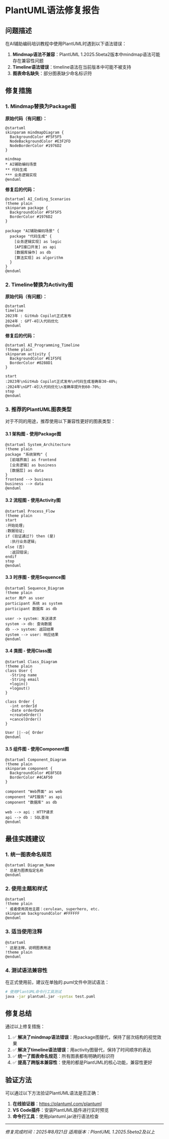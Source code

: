 # PlantUML语法修复报告

## 问题描述

在AI辅助编码培训教程中使用PlantUML时遇到以下语法错误：

1. **Mindmap语法不兼容**：PlantUML 1.2025.5beta2版本中mindmap语法可能存在兼容性问题
2. **Timeline语法错误**：timeline语法在当前版本中可能不被支持
3. **图表命名缺失**：部分图表缺少命名标识符

## 修复措施

### 1. Mindmap替换为Package图

**原始代码（有问题）：**
```plantuml
@startuml
skinparam mindmapDiagram {
  BackgroundColor #F5F5F5
  NodeBackgroundColor #E3F2FD
  NodeBorderColor #1976D2
}

mindmap
* AI辅助编码场景
** 代码生成
*** 业务逻辑实现
@enduml
```

**修复后的代码：**
```plantuml
@startuml AI_Coding_Scenarios
!theme plain
skinparam package {
  BackgroundColor #F5F5F5
  BorderColor #1976D2
}

package "AI辅助编码场景" {
  package "代码生成" {
    [业务逻辑实现] as logic
    [API接口开发] as api
    [数据库操作] as db
    [算法实现] as algorithm
  }
}
@enduml
```

### 2. Timeline替换为Activity图

**原始代码（有问题）：**
```plantuml
@startuml
timeline
2023年 : GitHub Copilot正式发布
2024年 : GPT-4引入代码优化
@enduml
```

**修复后的代码：**
```plantuml
@startuml AI_Programming_Timeline
!theme plain
skinparam activity {
  BackgroundColor #E1F5FE
  BorderColor #0288D1
}

start
:2023年\nGitHub Copilot正式发布\n代码生成准确率30-40%;
:2024年\nGPT-4引入代码优化\n准确率提升到60-70%;
stop
@enduml
```

### 3. 推荐的PlantUML图表类型

对于不同的用途，推荐使用以下兼容性更好的图表类型：

#### 3.1 架构图 - 使用Package图
```plantuml
@startuml System_Architecture
!theme plain
package "系统架构" {
  [前端界面] as frontend
  [业务逻辑] as business
  [数据层] as data
}
frontend --> business
business --> data
@enduml
```

#### 3.2 流程图 - 使用Activity图
```plantuml
@startuml Process_Flow
!theme plain
start
:开始处理;
:数据验证;
if (验证通过?) then (是)
  :执行业务逻辑;
else (否)
  :返回错误;
endif
stop
@enduml
```

#### 3.3 时序图 - 使用Sequence图
```plantuml
@startuml Sequence_Diagram
!theme plain
actor 用户 as user
participant 系统 as system
participant 数据库 as db

user -> system: 发送请求
system -> db: 查询数据
db --> system: 返回结果
system --> user: 响应结果
@enduml
```

#### 3.4 类图 - 使用Class图
```plantuml
@startuml Class_Diagram
!theme plain
class User {
  -String name
  -String email
  +login()
  +logout()
}

class Order {
  -int orderId
  -Date orderDate
  +createOrder()
  +cancelOrder()
}

User ||--o{ Order
@enduml
```

#### 3.5 组件图 - 使用Component图
```plantuml
@startuml Component_Diagram
!theme plain
skinparam component {
  BackgroundColor #E8F5E8
  BorderColor #4CAF50
}

component "Web界面" as web
component "API服务" as api
component "数据库" as db

web --> api : HTTP请求
api --> db : SQL查询
@enduml
```

## 最佳实践建议

### 1. 统一图表命名规范
```plantuml
@startuml Diagram_Name
' 总是为图表指定名称
@enduml
```

### 2. 使用主题和样式
```plantuml
@startuml
!theme plain
' 或者使用其他主题：cerulean, superhero, etc.
skinparam backgroundColor #FFFFFF
@enduml
```

### 3. 适当使用注释
```plantuml
@startuml
' 这是注释，说明图表用途
!theme plain
@enduml
```

### 4. 测试语法兼容性
在正式使用前，建议在单独的.puml文件中测试语法：

```bash
# 使用PlantUML命令行工具测试
java -jar plantuml.jar -syntax test.puml
```

## 修复总结

通过以上修复措施：

1. ✅ **解决了mindmap语法错误**：用package图替代，保持了层次结构的视觉效果
2. ✅ **解决了timeline语法错误**：用activity图替代，保持了时间顺序的表达
3. ✅ **统一了图表命名规范**：所有图表都有明确的标识符
4. ✅ **提高了跨版本兼容性**：使用的都是PlantUML的核心功能，兼容性更好

## 验证方法

可以通过以下方法验证PlantUML语法是否正确：

1. **在线验证器**：https://plantuml.com/plantuml
2. **VS Code插件**：安装PlantUML插件进行实时预览
3. **命令行工具**：使用plantuml.jar进行语法检查

---

*修复完成时间：2025年8月21日*
*适用版本：PlantUML 1.2025.5beta2及以上*
